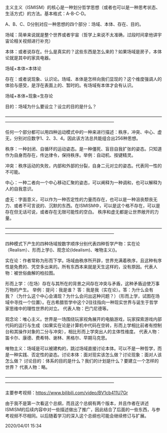 主义主义（ISMISM）的核心是一种划分哲学思想（或者也可以是一种思考状态、生活方式）的方法。基本格式：A-B-C-D。

A、B、C、D分别对应一种思想的四个部分：场域、本体、存在、目的。

场域：简单来说就是整个世界或者宇宙（哲学上来说不太准确，过段时间拿他讲宇宙论相关视频进行补充）

本体：或者说存在。什么是真实的？这些东西是怎么来的？如果场域是房子，本体论就是其中的家具电器。

场域+本体=本体论

存在：或者说现象、认识论。场域、本体是怎样向我们显现的？这个维度强调人的体验与感受，是浮在表面上的、暂时的。有场域有本体才会有认识。

场域+本体+现象=生存论

目的：场域为什么要设立？设立的目的是什么？

—————————————————————————————————————————————————————————————

任何一个部分都可以用四种运动模式中的一种来进行描述：秩序，冲突、中心、虚无，分别对应数字1、2、3、4。因此该方法总共能组合出256种思想。

秩序：一种封闭、自循环的运动姿态。是一种僵死、盲目自我扩张的姿态。只知道作为自身而存在，传达律令，保持秩序。举例：自动机、按键精灵。

冲突：秩序运动的失败，内部和外部的分裂，自身二元对立的姿态。代表同一性的不可能。

中心：一种二者向一个中心移动汇聚的姿态，可以阐释为一种调和，也可以解释为人的自我意识。

虚无：字面意义，可以作为一种否定性的力量而存在，也可以是一种沮丧颓丧无力、或者不可言说的、沉默的东西。在ISMISM中，可以是这个格不存在，可以是存在但无话可说，或者存在无限可能性的空白。
秩序和虚无都是让世界敞开的力量。

—————————————————————————————————————————————————————————————

四种模式下产生的四种场域按数字顺序分别代表四种哲学产物：实在论（Realism）、形而上学()、观念论(Idealism)、唯物主义()。

实在论：作者常称为形而下学。场域由秩序所开辟，世界充满着秩序，且这种有序性是免费的、凭空多出来的。所有东西本来就是天生这样的，没有原因。代表人物：被世俗曲解的柏拉图。

形而上学：（在场）存在与其所在的背景之间存在冲突与矛盾，这种矛盾迫使万事万物的产生。
举例：提问：我是谁？ 答：我是我（实在论）。答：为什么会有我？（为什么这个中心会涌现？为什么会问出这种问题？）（形而上学，试图在场域中寻找一个位置）。在古希腊哲学中这个2往往指向一种现实世界与诞生于哲学家思维中的理性世界的对立。 代表人物：巴门尼德等。

观念论：唯心主义。世界是一场围绕玩家视角展开的电脑游戏，玩家探索游戏内部代码的运行与生成（如果实在论是计算机中代码在空转，形而上学相比前者有控制台和其操作对象的二分与冲突），相比形而上学突出人的主体性维度。 代表人物：笛卡尔、康德、费希特、谢林、黑格尔、早期马克思。

唯物主义：场域是可以被建构的，跳过场域直接讨论本体。可以不是一种哲学，而是一种实践、否定性的姿态。讨论本体：面对现实该怎么做？讨论现象：面对人该怎么做？ 讨论目的：体系的目的是什么？我们的计划是什么？要建立一个怎样的世界？ 代表人物：略。

—————————————————————————————————————————————————————————————

主要参考视频：https://www.bilibili.com/video/BV1cb411U7Gr

由于我不是第一次看这个总纲，而且这个总纲有两个版本，并且作者在讲述ISMISM的后续内容中对一些描述做出了推广，因此结合了后面的一些东西，与参考视频不尽相同。以后随着学习的深入这个总纲也可能会继续修订与扩展。

2020/04/01 15:34
